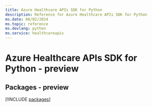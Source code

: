 ```yaml
---
title: Azure Healthcare APIs SDK for Python
description: Reference for Azure Healthcare APIs SDK for Python
ms.date: 08/02/2024
ms.topic: reference
ms.devlang: python
ms.service: healthcareapis
---
```

# Azure Healthcare APIs SDK for Python - preview
## Packages - preview
[!INCLUDE [packages](healthcare-apis-index.md)]